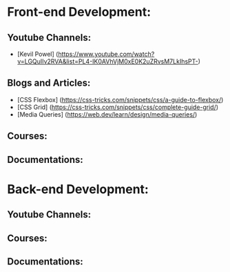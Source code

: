 # Front-end Development:
## Youtube Channels:
* [Kevil Powel] (https://www.youtube.com/watch?v=LGQuIIv2RVA&list=PL4-IK0AVhVjM0xE0K2uZRvsM7LkIhsPT-)
## Blogs and Articles:
* [CSS Flexbox] (https://css-tricks.com/snippets/css/a-guide-to-flexbox/)
* [CSS Grid] (https://css-tricks.com/snippets/css/complete-guide-grid/)
* [Media Queries] (https://web.dev/learn/design/media-queries/)
## Courses:
## Documentations:

# Back-end Development:
## Youtube Channels:
## Courses:
## Documentations:
